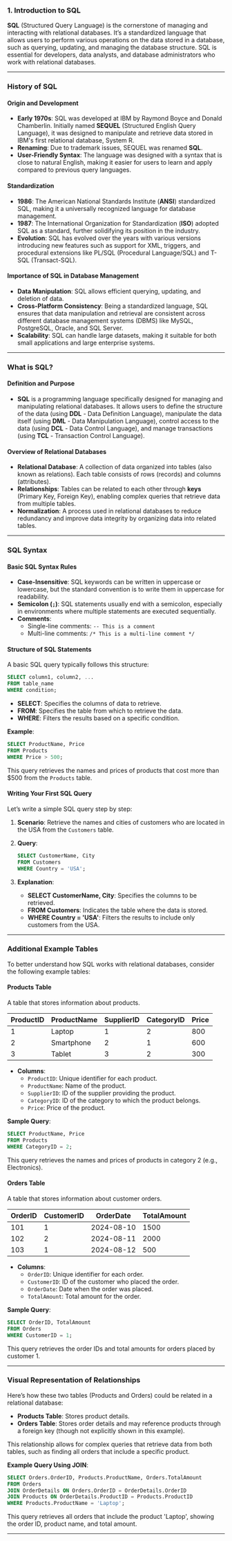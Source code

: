 ### **1. Introduction to SQL**

**SQL** (Structured Query Language) is the cornerstone of managing and interacting with relational databases. It’s a standardized language that allows users to perform various operations on the data stored in a database, such as querying, updating, and managing the database structure. SQL is essential for developers, data analysts, and database administrators who work with relational databases.

---

### **History of SQL**

#### **Origin and Development**

- **Early 1970s**: SQL was developed at IBM by Raymond Boyce and Donald Chamberlin. Initially named **SEQUEL** (Structured English Query Language), it was designed to manipulate and retrieve data stored in IBM's first relational database, System R.
- **Renaming**: Due to trademark issues, SEQUEL was renamed **SQL**.
- **User-Friendly Syntax**: The language was designed with a syntax that is close to natural English, making it easier for users to learn and apply compared to previous query languages.

#### **Standardization**

- **1986**: The American National Standards Institute (**ANSI**) standardized SQL, making it a universally recognized language for database management.
- **1987**: The International Organization for Standardization (**ISO**) adopted SQL as a standard, further solidifying its position in the industry.
- **Evolution**: SQL has evolved over the years with various versions introducing new features such as support for XML, triggers, and procedural extensions like PL/SQL (Procedural Language/SQL) and T-SQL (Transact-SQL).

#### **Importance of SQL in Database Management**

- **Data Manipulation**: SQL allows efficient querying, updating, and deletion of data.
- **Cross-Platform Consistency**: Being a standardized language, SQL ensures that data manipulation and retrieval are consistent across different database management systems (DBMS) like MySQL, PostgreSQL, Oracle, and SQL Server.
- **Scalability**: SQL can handle large datasets, making it suitable for both small applications and large enterprise systems.

---

### **What is SQL?**

#### **Definition and Purpose**

- **SQL** is a programming language specifically designed for managing and manipulating relational databases. It allows users to define the structure of the data (using **DDL** - Data Definition Language), manipulate the data itself (using **DML** - Data Manipulation Language), control access to the data (using **DCL** - Data Control Language), and manage transactions (using **TCL** - Transaction Control Language).

#### **Overview of Relational Databases**

- **Relational Database**: A collection of data organized into tables (also known as relations). Each table consists of rows (records) and columns (attributes).
- **Relationships**: Tables can be related to each other through **keys** (Primary Key, Foreign Key), enabling complex queries that retrieve data from multiple tables.
- **Normalization**: A process used in relational databases to reduce redundancy and improve data integrity by organizing data into related tables.

---

### **SQL Syntax**

#### **Basic SQL Syntax Rules**

- **Case-Insensitive**: SQL keywords can be written in uppercase or lowercase, but the standard convention is to write them in uppercase for readability.
- **Semicolon (`;`)**: SQL statements usually end with a semicolon, especially in environments where multiple statements are executed sequentially.
- **Comments**:
  - Single-line comments: `-- This is a comment`
  - Multi-line comments: `/* This is a multi-line comment */`

#### **Structure of SQL Statements**

A basic SQL query typically follows this structure:

```sql
SELECT column1, column2, ...
FROM table_name
WHERE condition;
```

- **SELECT**: Specifies the columns of data to retrieve.
- **FROM**: Specifies the table from which to retrieve the data.
- **WHERE**: Filters the results based on a specific condition.

**Example**:

```sql
SELECT ProductName, Price
FROM Products
WHERE Price > 500;
```

This query retrieves the names and prices of products that cost more than $500 from the `Products` table.

#### **Writing Your First SQL Query**

Let’s write a simple SQL query step by step:

1. **Scenario**: Retrieve the names and cities of customers who are located in the USA from the `Customers` table.

2. **Query**:

   ```sql
   SELECT CustomerName, City
   FROM Customers
   WHERE Country = 'USA';
   ```

3. **Explanation**:
   - **SELECT CustomerName, City**: Specifies the columns to be retrieved.
   - **FROM Customers**: Indicates the table where the data is stored.
   - **WHERE Country = 'USA'**: Filters the results to include only customers from the USA.

---

### **Additional Example Tables**

To better understand how SQL works with relational databases, consider the following example tables:

#### **Products Table**

A table that stores information about products.

| **ProductID** | **ProductName** | **SupplierID** | **CategoryID** | **Price** |
| ------------- | --------------- | -------------- | -------------- | --------- |
| 1             | Laptop          | 1              | 2              | 800       |
| 2             | Smartphone      | 2              | 1              | 600       |
| 3             | Tablet          | 3              | 2              | 300       |

- **Columns**:
  - `ProductID`: Unique identifier for each product.
  - `ProductName`: Name of the product.
  - `SupplierID`: ID of the supplier providing the product.
  - `CategoryID`: ID of the category to which the product belongs.
  - `Price`: Price of the product.

**Sample Query**:

```sql
SELECT ProductName, Price
FROM Products
WHERE CategoryID = 2;
```

This query retrieves the names and prices of products in category 2 (e.g., Electronics).

#### **Orders Table**

A table that stores information about customer orders.

| **OrderID** | **CustomerID** | **OrderDate** | **TotalAmount** |
| ----------- | -------------- | ------------- | --------------- |
| 101         | 1              | 2024-08-10    | 1500            |
| 102         | 2              | 2024-08-11    | 2000            |
| 103         | 1              | 2024-08-12    | 500             |

- **Columns**:
  - `OrderID`: Unique identifier for each order.
  - `CustomerID`: ID of the customer who placed the order.
  - `OrderDate`: Date when the order was placed.
  - `TotalAmount`: Total amount for the order.

**Sample Query**:

```sql
SELECT OrderID, TotalAmount
FROM Orders
WHERE CustomerID = 1;
```

This query retrieves the order IDs and total amounts for orders placed by customer 1.

---

### **Visual Representation of Relationships**

Here’s how these two tables (Products and Orders) could be related in a relational database:

- **Products Table**: Stores product details.
- **Orders Table**: Stores order details and may reference products through a foreign key (though not explicitly shown in this example).

This relationship allows for complex queries that retrieve data from both tables, such as finding all orders that include a specific product.

**Example Query Using JOIN**:

```sql
SELECT Orders.OrderID, Products.ProductName, Orders.TotalAmount
FROM Orders
JOIN OrderDetails ON Orders.OrderID = OrderDetails.OrderID
JOIN Products ON OrderDetails.ProductID = Products.ProductID
WHERE Products.ProductName = 'Laptop';
```

This query retrieves all orders that include the product 'Laptop', showing the order ID, product name, and total amount.

---
